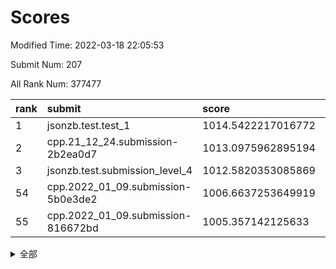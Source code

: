 # Scores

Modified Time: 2022-03-18 22:05:53

Submit Num: 207

All Rank Num: 377477

| rank |               submit               |       score        |       sigma        | pk_num |
| :--- | :--------------------------------- | :----------------- | :----------------- | :----- |
| 1    | jsonzb.test.test_1                 | 1014.5422217016772 | 0.8267250776605646 | 7295   |
| 2    | cpp.21_12_24.submission-2b2ea0d7   | 1013.0975962895194 | 0.8089134734711246 | 7295   |
| 3    | jsonzb.test.submission_level_4     | 1012.5820353085869 | 0.7898491864425118 | 7295   |
| 54   | cpp.2022_01_09.submission-5b0e3de2 | 1006.6637253649919 | 0.7229438276562119 | 7291   |
| 55   | cpp.2022_01_09.submission-816672bd | 1005.357142125633  | 0.7286896624125028 | 7294   |


<details>
<summary>全部</summary>

| rank |                 submit                 |       score        |       sigma        | pk_num |
| :--- | :------------------------------------- | :----------------- | :----------------- | :----- |
| 1    | jsonzb.test.test_1                     | 1014.5422217016772 | 0.8267250776605646 | 7295   |
| 2    | cpp.21_12_24.submission-2b2ea0d7       | 1013.0975962895194 | 0.8089134734711246 | 7295   |
| 3    | jsonzb.test.submission_level_4         | 1012.5820353085869 | 0.7898491864425118 | 7295   |
| 4    | gobigger.level_3.submission_level_3_36 | 1011.781978531577  | 0.7779350972136263 | 7298   |
| 5    | gobigger.level_3.submission_level_3_25 | 1011.3236696917181 | 0.7890692200222467 | 7292   |
| 6    | gobigger.level_3.submission_level_3_38 | 1011.2378775998012 | 0.7626403949054611 | 7289   |
| 7    | gobigger.level_3.submission_level_3_14 | 1011.0885995025086 | 0.7758881684333271 | 7295   |
| 8    | gobigger.level_3.submission_level_3_47 | 1011.061177816756  | 0.7694624140649077 | 7293   |
| 9    | gobigger.level_3.submission_level_3_24 | 1010.8507780173436 | 0.7386668051320741 | 7296   |
| 10   | gobigger.level_3.submission_level_3_45 | 1010.7709345920462 | 0.7705019193311003 | 7294   |
| 11   | gobigger.level_3.submission_level_3_16 | 1010.731638656906  | 0.7672637945366583 | 7300   |
| 12   | gobigger.level_3.submission_level_3_44 | 1010.6546322760432 | 0.7861293507943498 | 7291   |
| 13   | gobigger.level_3.submission_level_3_6  | 1010.6226468628483 | 0.7658076894160077 | 7295   |
| 14   | gobigger.level_3.submission_level_3_7  | 1010.5817542918146 | 0.7572838469789601 | 7292   |
| 15   | gobigger.level_3.submission_level_3_33 | 1010.5421846576472 | 0.7528599032953884 | 7296   |
| 16   | gobigger.level_3.submission_level_3_18 | 1010.534953538578  | 0.7371770798631273 | 7291   |
| 17   | gobigger.level_3.submission_level_3_28 | 1010.5217909069912 | 0.781427862725792  | 7295   |
| 18   | gobigger.level_3.submission_level_3_42 | 1010.4735216679946 | 0.7603565056640388 | 7298   |
| 19   | gobigger.level_3.submission_level_3_40 | 1010.4407640861198 | 0.7663763516548135 | 7294   |
| 20   | gobigger.level_3.submission_level_3_10 | 1010.4212976437447 | 0.7744809409310531 | 7300   |
| 21   | gobigger.level_3.submission_level_3_46 | 1010.4071149460124 | 0.765054486293006  | 7295   |
| 22   | gobigger.level_3.submission_level_3_5  | 1010.3250965851988 | 0.736724404877063  | 7291   |
| 23   | gobigger.level_3.submission_level_3_37 | 1010.2688471587243 | 0.7528287435161529 | 7292   |
| 24   | gobigger.level_3.submission_level_3_11 | 1010.1973047008408 | 0.7555886105761201 | 7293   |
| 25   | gobigger.level_3.submission_level_3_32 | 1010.1970013159544 | 0.7659772523341504 | 7295   |
| 26   | gobigger.level_3.submission_level_3_22 | 1010.1934348608576 | 0.7380897434300902 | 7289   |
| 27   | gobigger.level_3.submission_level_3_21 | 1010.145552015409  | 0.7559849711022303 | 7300   |
| 28   | gobigger.level_3.submission_level_3_35 | 1010.0528984882302 | 0.7403623481711771 | 7301   |
| 29   | gobigger.level_3.submission_level_3_49 | 1009.9861514855621 | 0.7527919635799437 | 7296   |
| 30   | gobigger.level_3.submission_level_3_0  | 1009.9691385466866 | 0.7258979752738158 | 7299   |
| 31   | gobigger.level_3.submission_level_3_2  | 1009.9319096064075 | 0.7626752535181394 | 7297   |
| 32   | gobigger.level_3.submission_level_3_43 | 1009.8858613824254 | 0.7690671040329382 | 7293   |
| 33   | gobigger.level_3.submission_level_3_17 | 1009.8607075405166 | 0.7525877034328976 | 7291   |
| 34   | gobigger.level_3.submission_level_3_3  | 1009.8531267234337 | 0.7494745050063638 | 7293   |
| 35   | gobigger.level_3.submission_level_3_1  | 1009.7172730759185 | 0.7701431959454982 | 7292   |
| 36   | gobigger.level_3.submission_level_3_39 | 1009.6556788246015 | 0.7669469583162439 | 7295   |
| 37   | gobigger.level_3.submission_level_3_12 | 1009.6472593901092 | 0.7664073927731516 | 7295   |
| 38   | gobigger.level_3.submission_level_3_34 | 1009.5923542293217 | 0.7671727201324529 | 7297   |
| 39   | gobigger.level_3.submission_level_3_23 | 1009.5620031749189 | 0.7587549768317341 | 7292   |
| 40   | gobigger.level_3.submission_level_3_9  | 1009.5440651579268 | 0.7725088159430755 | 7285   |
| 41   | gobigger.level_3.submission_level_3_19 | 1009.5026062022192 | 0.749948658118501  | 7287   |
| 42   | gobigger.level_3.submission_level_3_26 | 1009.4716564656025 | 0.7494740530501948 | 7293   |
| 43   | gobigger.level_3.submission_level_3_20 | 1009.4509160083475 | 0.7531614059557104 | 7297   |
| 44   | gobigger.level_3.submission_level_3_4  | 1009.4024749385306 | 0.7702754337029986 | 7294   |
| 45   | gobigger.level_3.submission_level_3_27 | 1009.3651692364518 | 0.7352961682237594 | 7294   |
| 46   | gobigger.level_3.submission_level_3_29 | 1009.3542127843641 | 0.7649185405808246 | 7299   |
| 47   | gobigger.level_3.submission_level_3_8  | 1009.3246106441773 | 0.7402735935706461 | 7298   |
| 48   | gobigger.level_3.submission_level_3_13 | 1009.1532664481807 | 0.762932539564853  | 7294   |
| 49   | gobigger.level_3.submission_level_3_30 | 1009.0578914454323 | 0.7456388406198999 | 7291   |
| 50   | gobigger.level_3.submission_level_3_31 | 1009.0159354148809 | 0.7381196795595698 | 7291   |
| 51   | gobigger.level_3.submission_level_3_41 | 1009.0071664407243 | 0.7394055749246106 | 7294   |
| 52   | gobigger.level_3.submission_level_3_15 | 1008.9773410222837 | 0.7425354201168274 | 7295   |
| 53   | gobigger.level_3.submission_level_3_48 | 1008.3467491107979 | 0.7425745489527055 | 7293   |
| 54   | cpp.2022_01_09.submission-5b0e3de2     | 1006.6637253649919 | 0.7229438276562119 | 7291   |
| 55   | cpp.2022_01_09.submission-816672bd     | 1005.357142125633  | 0.7286896624125028 | 7294   |
| 56   | gobigger.level_1.submission_level_1_48 | 1005.1990626562301 | 0.7196752056700605 | 7284   |
| 57   | gobigger.level_1.submission_level_1_37 | 1004.6495479430309 | 0.7301188980379839 | 7292   |
| 58   | gobigger.level_1.submission_level_1_32 | 1004.4642454416507 | 0.7254725287278957 | 7297   |
| 59   | gobigger.level_1.submission_level_1_2  | 1004.2660409718593 | 0.7216034833804224 | 7294   |
| 60   | gobigger.level_1.submission_level_1_30 | 1004.2100039512269 | 0.7184739137655332 | 7292   |
| 61   | gobigger.level_1.submission_level_1_36 | 1004.2002428896685 | 0.7200083108757112 | 7293   |
| 62   | gobigger.level_1.submission_level_1_49 | 1004.1301573283542 | 0.7147175632914209 | 7293   |
| 63   | gobigger.level_1.submission_level_1_20 | 1004.1068871689187 | 0.7323257744391953 | 7292   |
| 64   | gobigger.level_1.submission_level_1_43 | 1004.1036880670458 | 0.7205718232349532 | 7296   |
| 65   | gobigger.level_1.submission_level_1_28 | 1003.9104250628529 | 0.7350658398761792 | 7298   |
| 66   | gobigger.level_1.submission_level_1_45 | 1003.8690702339568 | 0.7328307408198738 | 7298   |
| 67   | gobigger.level_1.submission_level_1_27 | 1003.8418599529335 | 0.7218439542592427 | 7294   |
| 68   | gobigger.level_1.submission_level_1_35 | 1003.7892613332467 | 0.714452388957745  | 7296   |
| 69   | gobigger.level_1.submission_level_1_16 | 1003.770064016304  | 0.7251938653634873 | 7297   |
| 70   | gobigger.level_1.submission_level_1_11 | 1003.6383117824881 | 0.729281290407482  | 7293   |
| 71   | gobigger.level_1.submission_level_1_8  | 1003.6159440642105 | 0.7189924299660901 | 7290   |
| 72   | gobigger.level_1.submission_level_1_18 | 1003.6085884432624 | 0.7215091181208159 | 7291   |
| 73   | gobigger.level_1.submission_level_1_34 | 1003.5986004190079 | 0.7129216940342025 | 7291   |
| 74   | gobigger.level_1.submission_level_1_26 | 1003.5931223817341 | 0.7232757007654069 | 7295   |
| 75   | gobigger.level_1.submission_level_1_9  | 1003.5759519000301 | 0.7111045356893472 | 7297   |
| 76   | gobigger.level_1.submission_level_1_0  | 1003.5379396743897 | 0.7147675455787545 | 7293   |
| 77   | gobigger.level_1.submission_level_1_7  | 1003.5161796623908 | 0.7115915997828312 | 7293   |
| 78   | gobigger.level_1.submission_level_1_10 | 1003.4756151759987 | 0.7260291165533775 | 7295   |
| 79   | gobigger.level_1.submission_level_1_46 | 1003.414548795877  | 0.7205522428584739 | 7292   |
| 80   | gobigger.level_1.submission_level_1_39 | 1003.3672213734112 | 0.7152310370111031 | 7291   |
| 81   | gobigger.level_1.submission_level_1_23 | 1003.3483839259355 | 0.7241819677680819 | 7296   |
| 82   | gobigger.level_1.submission_level_1_24 | 1003.3383199738535 | 0.7137201130460432 | 7296   |
| 83   | gobigger.level_1.submission_level_1_40 | 1003.3368829661023 | 0.7118793955608818 | 7288   |
| 84   | gobigger.level_1.submission_level_1_19 | 1003.3343949138103 | 0.7227183792973362 | 7291   |
| 85   | gobigger.level_1.submission_level_1_42 | 1003.1926478159975 | 0.7170616838929915 | 7289   |
| 86   | gobigger.level_1.submission_level_1_17 | 1003.15940013277   | 0.7147308522850644 | 7291   |
| 87   | gobigger.level_1.submission_level_1_22 | 1003.1585343151057 | 0.715623952892631  | 7297   |
| 88   | gobigger.level_1.submission_level_1_44 | 1003.1554067972824 | 0.728385197577642  | 7296   |
| 89   | gobigger.level_1.submission_level_1_12 | 1003.1341697449438 | 0.7121941660397857 | 7297   |
| 90   | gobigger.level_1.submission_level_1_15 | 1003.0906487917957 | 0.7133236177840314 | 7291   |
| 91   | gobigger.level_1.submission_level_1_1  | 1003.0892983942902 | 0.7129809829834961 | 7292   |
| 92   | gobigger.level_1.submission_level_1_5  | 1003.0880078824215 | 0.7255122692994561 | 7293   |
| 93   | gobigger.level_1.submission_level_1_13 | 1003.0056228545731 | 0.716089653604404  | 7297   |
| 94   | gobigger.level_1.submission_level_1_21 | 1002.976159814185  | 0.7141014873109931 | 7297   |
| 95   | gobigger.level_1.submission_level_1_33 | 1002.947658274861  | 0.7173909592530058 | 7292   |
| 96   | gobigger.level_1.submission_level_1_25 | 1002.8949889111381 | 0.7283260382429338 | 7295   |
| 97   | gobigger.level_1.submission_level_1_47 | 1002.8609286461245 | 0.7103294428383897 | 7293   |
| 98   | gobigger.level_1.submission_level_1_41 | 1002.8485344505497 | 0.723304255279009  | 7301   |
| 99   | gobigger.level_1.submission_level_1_38 | 1002.8097648589245 | 0.7200345299251969 | 7292   |
| 100  | gobigger.level_1.submission_level_1_6  | 1002.7064428364821 | 0.7152321764414618 | 7294   |
| 101  | gobigger.level_1.submission_level_1_3  | 1002.6657973880757 | 0.7162459566705464 | 7293   |
| 102  | gobigger.level_1.submission_level_1_14 | 1002.4021610556209 | 0.7105055692857487 | 7296   |
| 103  | gobigger.level_1.submission_level_1_31 | 1002.3658628961864 | 0.7114054047958619 | 7292   |
| 104  | gobigger.level_1.submission_level_1_4  | 1001.9372939021001 | 0.7122879913830876 | 7300   |
| 105  | gobigger.level_1.submission_level_1_29 | 1001.6973365136022 | 0.7135050808770865 | 7293   |
| 106  | gobigger.random.submission_random_42   | 997.3156161959656  | 0.7044838718100512 | 7294   |
| 107  | gobigger.random.submission_random_11   | 997.2776714799945  | 0.7125985696339312 | 7294   |
| 108  | gobigger.random.submission_random_30   | 997.1916478489709  | 0.7086317242846136 | 7295   |
| 109  | gobigger.random.submission_random_7    | 996.9721492245208  | 0.7126986466298366 | 7292   |
| 110  | gobigger.random.submission_random_18   | 996.9628463493176  | 0.6996843306922954 | 7294   |
| 111  | gobigger.random.submission_random_44   | 996.7184723669757  | 0.7088185313890027 | 7293   |
| 112  | gobigger.random.submission_random_17   | 996.6158667043759  | 0.7072160376094923 | 7290   |
| 113  | gobigger.random.submission_random_31   | 996.5811971111816  | 0.7116175785043035 | 7295   |
| 114  | gobigger.random.submission_random_45   | 996.5797231538011  | 0.7110371238162386 | 7295   |
| 115  | gobigger.random.submission_random_6    | 996.5556061065561  | 0.7170400946911553 | 7294   |
| 116  | gobigger.random.submission_random_49   | 996.5053308586566  | 0.7149293164820569 | 7292   |
| 117  | gobigger.random.submission_random_36   | 996.4121546151913  | 0.714672531876726  | 7294   |
| 118  | gobigger.random.submission_random_9    | 996.3816680700628  | 0.7050400191992582 | 7295   |
| 119  | gobigger.random.submission_random_12   | 996.2777585631994  | 0.7073198985092155 | 7293   |
| 120  | gobigger.random.submission_random_15   | 996.1876510362428  | 0.7084767138591007 | 7296   |
| 121  | gobigger.random.submission_random_48   | 996.1343510675645  | 0.7063886798249179 | 7294   |
| 122  | gobigger.random.submission_random_25   | 996.1203389774328  | 0.7267594010723487 | 7294   |
| 123  | gobigger.random.submission_random_39   | 996.0859868164719  | 0.6960441612682394 | 7296   |
| 124  | gobigger.random.submission_random_23   | 996.0589738917785  | 0.7079067596480683 | 7295   |
| 125  | gobigger.random.submission_random_14   | 995.9750513911288  | 0.7121841214789141 | 7296   |
| 126  | gobigger.random.submission_random_0    | 995.9490960575789  | 0.7090916789488868 | 7288   |
| 127  | gobigger.random.submission_random_5    | 995.8990883871434  | 0.7015377602313477 | 7298   |
| 128  | gobigger.random.submission_random_28   | 995.8957298736544  | 0.7029176588596143 | 7293   |
| 129  | gobigger.random.submission_random_38   | 995.884980099955   | 0.7173128185557074 | 7295   |
| 130  | gobigger.random.submission_random_47   | 995.8554271165438  | 0.7107029120610016 | 7292   |
| 131  | gobigger.random.submission_random_2    | 995.8147610329478  | 0.7200116122337152 | 7297   |
| 132  | gobigger.random.submission_random_26   | 995.8082537711603  | 0.7122388966106576 | 7295   |
| 133  | gobigger.random.submission_random_27   | 995.801101632111   | 0.7175392383222504 | 7297   |
| 134  | gobigger.random.submission_random_10   | 995.7593038662843  | 0.7137810228399015 | 7294   |
| 135  | gobigger.random.submission_random_33   | 995.7453339114112  | 0.7184512646567603 | 7293   |
| 136  | gobigger.random.submission_random_34   | 995.688739332945   | 0.7232449755235278 | 7291   |
| 137  | gobigger.random.submission_random_29   | 995.6831271667689  | 0.7052628535438527 | 7296   |
| 138  | gobigger.random.submission_random_20   | 995.6669388138826  | 0.7078798282711213 | 7293   |
| 139  | gobigger.random.submission_random_35   | 995.6282362717883  | 0.7241588426012239 | 7295   |
| 140  | gobigger.random.submission_random_16   | 995.5854774726157  | 0.7164963374758625 | 7291   |
| 141  | gobigger.random.submission_random_3    | 995.5709873143459  | 0.708674443441509  | 7296   |
| 142  | gobigger.random.submission_random_8    | 995.5546904178984  | 0.7104702191724853 | 7297   |
| 143  | gobigger.random.submission_random_4    | 995.5440162364227  | 0.7207520983956027 | 7294   |
| 144  | gobigger.random.submission_random_37   | 995.4407121449098  | 0.711289805029194  | 7296   |
| 145  | gobigger.random.submission_random_1    | 995.3456053373419  | 0.7103210900345159 | 7292   |
| 146  | gobigger.random.submission_random_24   | 995.3236311674639  | 0.7123273948607157 | 7292   |
| 147  | gobigger.random.submission_random_32   | 995.304527501151   | 0.7224895523089224 | 7296   |
| 148  | gobigger.random.submission_random_40   | 995.2563886141585  | 0.70539732725082   | 7291   |
| 149  | gobigger.random.submission_random_21   | 995.1727992766804  | 0.708924167048096  | 7299   |
| 150  | gobigger.random.submission_random_22   | 995.1533826606516  | 0.7213049676760065 | 7298   |
| 151  | gobigger.random.submission_random_41   | 995.0340720476396  | 0.6982104296906951 | 7296   |
| 152  | gobigger.random.submission_random_13   | 994.9915242945708  | 0.7017523423162664 | 7297   |
| 153  | gobigger.random.submission_random_46   | 994.9370273125342  | 0.7197384773547683 | 7298   |
| 154  | gobigger.random.submission_random_43   | 994.8468158711506  | 0.7019177497755599 | 7291   |
| 155  | gobigger.random.submission_random_19   | 994.6609765306339  | 0.7304937099174509 | 7292   |
| 156  | gobigger.level_2.submission_level_2_43 | 994.4749506319494  | 0.7303063250175043 | 7297   |
| 157  | gobigger.level_2.submission_level_2_14 | 993.4401504629419  | 0.7346835511133827 | 7295   |
| 158  | gobigger.level_2.submission_level_2_46 | 993.3542700615733  | 0.733437989083674  | 7295   |
| 159  | gobigger.level_2.submission_level_2_42 | 993.0384393372483  | 0.7436377885176356 | 7294   |
| 160  | gobigger.level_2.submission_level_2_37 | 992.9514457335117  | 0.749936067929838  | 7294   |
| 161  | gobigger.level_2.submission_level_2_36 | 992.8012693570182  | 0.754510768184137  | 7300   |
| 162  | gobigger.level_2.submission_level_2_39 | 992.7838902994425  | 0.7404185745823461 | 7294   |
| 163  | gobigger.level_2.submission_level_2_47 | 992.6837648513581  | 0.7378266192152347 | 7294   |
| 164  | gobigger.level_2.submission_level_2_49 | 992.6397398276382  | 0.734830996525927  | 7295   |
| 165  | gobigger.level_2.submission_level_2_13 | 992.6221465824374  | 0.7440787648907649 | 7292   |
| 166  | gobigger.level_2.submission_level_2_16 | 992.6029993008856  | 0.7537369233638366 | 7295   |
| 167  | gobigger.level_2.submission_level_2_7  | 992.5965998169851  | 0.7337395975210559 | 7294   |
| 168  | gobigger.level_2.submission_level_2_9  | 992.5177581309925  | 0.7452198792010891 | 7296   |
| 169  | gobigger.level_2.submission_level_2_22 | 992.4441016886867  | 0.7403201345034547 | 7298   |
| 170  | gobigger.level_2.submission_level_2_38 | 992.3715043862926  | 0.7406717631927796 | 7297   |
| 171  | gobigger.level_2.submission_level_2_15 | 992.3670660042447  | 0.7645595223641626 | 7296   |
| 172  | gobigger.level_2.submission_level_2_0  | 992.2807601642178  | 0.7459481166640306 | 7297   |
| 173  | gobigger.level_2.submission_level_2_1  | 992.2534946409171  | 0.7332100139643346 | 7297   |
| 174  | gobigger.level_2.submission_level_2_17 | 992.2158817994571  | 0.7490597527849143 | 7296   |
| 175  | gobigger.level_2.submission_level_2_11 | 992.1633258097155  | 0.736913828155295  | 7295   |
| 176  | gobigger.level_2.submission_level_2_45 | 992.1552331120363  | 0.7331214818694164 | 7294   |
| 177  | gobigger.level_2.submission_level_2_25 | 992.1497028343003  | 0.737142713424683  | 7295   |
| 178  | gobigger.level_2.submission_level_2_48 | 992.1062552502424  | 0.7674166996034913 | 7293   |
| 179  | gobigger.level_2.submission_level_2_6  | 992.0028694704275  | 0.7369473845059528 | 7295   |
| 180  | gobigger.level_2.submission_level_2_44 | 991.9318354226285  | 0.7580907169679362 | 7289   |
| 181  | gobigger.level_2.submission_level_2_30 | 991.9144131612717  | 0.7455798106257178 | 7296   |
| 182  | gobigger.level_2.submission_level_2_29 | 991.8402589868533  | 0.7378789041690929 | 7297   |
| 183  | gobigger.level_2.submission_level_2_26 | 991.8047344907366  | 0.7604449068693204 | 7294   |
| 184  | gobigger.level_2.submission_level_2_18 | 991.7578677054461  | 0.7576601232201098 | 7292   |
| 185  | gobigger.level_2.submission_level_2_33 | 991.6573974819903  | 0.746314605553447  | 7299   |
| 186  | gobigger.level_2.submission_level_2_28 | 991.6537986261741  | 0.7494080385732851 | 7292   |
| 187  | gobigger.level_2.submission_level_2_32 | 991.6409106569395  | 0.7504246567992895 | 7290   |
| 188  | gobigger.level_2.submission_level_2_24 | 991.5419043399829  | 0.7503886044940478 | 7291   |
| 189  | gobigger.level_2.submission_level_2_19 | 991.5295857897968  | 0.7564135706971293 | 7293   |
| 190  | gobigger.level_2.submission_level_2_10 | 991.4915293036352  | 0.756255872345236  | 7289   |
| 191  | gobigger.level_2.submission_level_2_27 | 991.3929203749732  | 0.7457185935078195 | 7295   |
| 192  | gobigger.level_2.submission_level_2_41 | 991.3908907576694  | 0.7392592920244795 | 7293   |
| 193  | gobigger.level_2.submission_level_2_12 | 991.281309502882   | 0.779554794531793  | 7301   |
| 194  | gobigger.level_2.submission_level_2_2  | 991.221881879881   | 0.7429382239915647 | 7298   |
| 195  | gobigger.level_2.submission_level_2_35 | 991.2092404990127  | 0.7592512147357326 | 7295   |
| 196  | gobigger.level_2.submission_level_2_3  | 991.199547308868   | 0.740348911792073  | 7293   |
| 197  | gobigger.level_2.submission_level_2_5  | 991.1418132594415  | 0.7400660892786738 | 7298   |
| 198  | gobigger.level_2.submission_level_2_20 | 991.12209924867    | 0.7498338255023546 | 7294   |
| 199  | gobigger.level_2.submission_level_2_31 | 991.1075225149782  | 0.7414423179525637 | 7298   |
| 200  | gobigger.level_2.submission_level_2_34 | 990.9858772320965  | 0.7473788007492831 | 7296   |
| 201  | gobigger.level_2.submission_level_2_21 | 990.9707740226905  | 0.7543424696766219 | 7290   |
| 202  | gobigger.level_2.submission_level_2_4  | 990.8397326783945  | 0.7569404884652928 | 7298   |
| 203  | gobigger.level_2.submission_level_2_23 | 990.7133960852749  | 0.7526084853205025 | 7293   |
| 204  | gobigger.level_2.submission_level_2_40 | 990.5291003002077  | 0.7811317482206349 | 7297   |
| 205  | gobigger.level_2.submission_level_2_8  | 990.4642135561696  | 0.7625295203447081 | 7296   |
| 206  | gobigger.none.submission_none_0        | 975.9895597844616  | 1.4129430464719859 | 7290   |
| 207  | gobigger.none.submission_none_1        | 974.9692669367589  | 1.5101375635432697 | 7293   |

</details>
